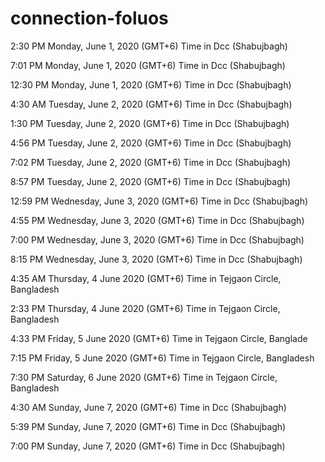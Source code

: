 # connection-foluos

2:30 PM
Monday, June 1, 2020 (GMT+6)
Time in Dcc (Shabujbagh) 

7:01 PM
Monday, June 1, 2020 (GMT+6)
Time in Dcc (Shabujbagh) 

12:30 PM
Monday, June 1, 2020 (GMT+6)
Time in Dcc (Shabujbagh) 

4:30 AM
Tuesday, June 2, 2020 (GMT+6)
Time in Dcc (Shabujbagh) 

1:30 PM
Tuesday, June 2, 2020 (GMT+6)
Time in Dcc (Shabujbagh) 

4:56 PM
Tuesday, June 2, 2020 (GMT+6)
Time in Dcc (Shabujbagh) 

7:02 PM
Tuesday, June 2, 2020 (GMT+6)
Time in Dcc (Shabujbagh) 

8:57 PM
Tuesday, June 2, 2020 (GMT+6)
Time in Dcc (Shabujbagh)

12:59 PM
Wednesday, June 3, 2020 (GMT+6)
Time in Dcc (Shabujbagh)

4:55 PM
Wednesday, June 3, 2020 (GMT+6)
Time in Dcc (Shabujbagh) 

7:00 PM
Wednesday, June 3, 2020 (GMT+6)
Time in Dcc (Shabujbagh) 

8:15 PM
Wednesday, June 3, 2020 (GMT+6)
Time in Dcc (Shabujbagh)

4:35 AM
Thursday, 4 June 2020 (GMT+6)
Time in Tejgaon Circle, Bangladesh 

2:33 PM
Thursday, 4 June 2020 (GMT+6)
Time in Tejgaon Circle, Bangladesh 

4:33 PM
Friday, 5 June 2020 (GMT+6)
Time in Tejgaon Circle, Banglade

7:15 PM
Friday, 5 June 2020 (GMT+6)
Time in Tejgaon Circle, Bangladesh

7:30 PM
Saturday, 6 June 2020 (GMT+6)
Time in Tejgaon Circle, Bangladesh

4:30 AM
Sunday, June 7, 2020 (GMT+6)
Time in Dcc (Shabujbagh) 

5:39 PM
Sunday, June 7, 2020 (GMT+6)
Time in Dcc (Shabujbagh) 

7:00 PM
Sunday, June 7, 2020 (GMT+6)
Time in Dcc (Shabujbagh) 
